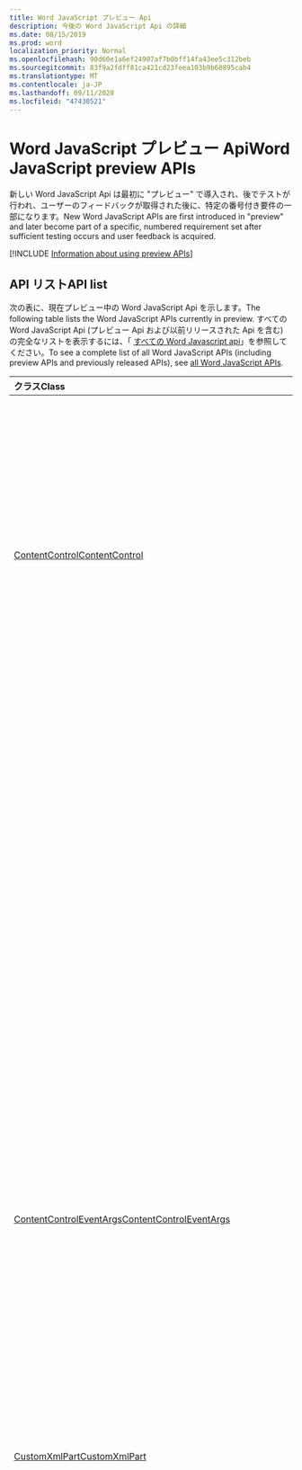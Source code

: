 ```yaml
---
title: Word JavaScript プレビュー Api
description: 今後の Word JavaScript Api の詳細
ms.date: 08/15/2019
ms.prod: word
localization_priority: Normal
ms.openlocfilehash: 90d60e1a6ef24907af7b0bff14fa43ee5c312beb
ms.sourcegitcommit: 83f9a2fdff81ca421cd23feea103b9b60895cab4
ms.translationtype: MT
ms.contentlocale: ja-JP
ms.lasthandoff: 09/11/2020
ms.locfileid: "47430521"
---
```

# <a name="word-javascript-preview-apis"></a><span data-ttu-id="f15bd-103">Word JavaScript プレビュー Api</span><span class="sxs-lookup"><span data-stu-id="f15bd-103">Word JavaScript preview APIs</span></span>

<span data-ttu-id="f15bd-104">新しい Word JavaScript Api は最初に "プレビュー" で導入され、後でテストが行われ、ユーザーのフィードバックが取得された後に、特定の番号付き要件の一部になります。</span><span class="sxs-lookup"><span data-stu-id="f15bd-104">New Word JavaScript APIs are first introduced in "preview" and later become part of a specific, numbered requirement set after sufficient testing occurs and user feedback is acquired.</span></span>

[!INCLUDE [Information about using preview APIs](../../includes/using-preview-apis-host.md)]

## <a name="api-list"></a><span data-ttu-id="f15bd-105">API リスト</span><span class="sxs-lookup"><span data-stu-id="f15bd-105">API list</span></span>

<span data-ttu-id="f15bd-106">次の表に、現在プレビュー中の Word JavaScript Api を示します。</span><span class="sxs-lookup"><span data-stu-id="f15bd-106">The following table lists the Word JavaScript APIs currently in preview.</span></span> <span data-ttu-id="f15bd-107">すべての Word JavaScript Api (プレビュー Api および以前リリースされた Api を含む) の完全なリストを表示するには、「 [すべての Word Javascript api](/javascript/api/word?view=word-js-preview&preserve-view=true)」を参照してください。</span><span class="sxs-lookup"><span data-stu-id="f15bd-107">To see a complete list of all Word JavaScript APIs (including preview APIs and previously released APIs), see [all Word JavaScript APIs](/javascript/api/word?view=word-js-preview&preserve-view=true).</span></span>

| <span data-ttu-id="f15bd-108">クラス</span><span class="sxs-lookup"><span data-stu-id="f15bd-108">Class</span></span> | <span data-ttu-id="f15bd-109">フィールド</span><span class="sxs-lookup"><span data-stu-id="f15bd-109">Fields</span></span> | <span data-ttu-id="f15bd-110">説明</span><span class="sxs-lookup"><span data-stu-id="f15bd-110">Description</span></span> |
|:---|:---|:---|
|[<span data-ttu-id="f15bd-111">ContentControl</span><span class="sxs-lookup"><span data-stu-id="f15bd-111">ContentControl</span></span>](/javascript/api/word/word.contentcontrol)|[<span data-ttu-id="f15bd-112">onDataChanged</span><span class="sxs-lookup"><span data-stu-id="f15bd-112">onDataChanged</span></span>](/javascript/api/word/word.contentcontrol#ondatachanged)|<span data-ttu-id="f15bd-113">コンテンツコントロール内のデータが変更されるときに発生します。</span><span class="sxs-lookup"><span data-stu-id="f15bd-113">Occurs when data within the content control are changed.</span></span> <span data-ttu-id="f15bd-114">新しいテキストを取得するには、このコンテンツコントロールをハンドラーに読み込みます。</span><span class="sxs-lookup"><span data-stu-id="f15bd-114">To get the new text, load this content control in the handler.</span></span> <span data-ttu-id="f15bd-115">古いテキストを取得するには、読み込みません。</span><span class="sxs-lookup"><span data-stu-id="f15bd-115">To get the old text, do not load it.</span></span>|
||[<span data-ttu-id="f15bd-116">onDeleted</span><span class="sxs-lookup"><span data-stu-id="f15bd-116">onDeleted</span></span>](/javascript/api/word/word.contentcontrol#ondeleted)|<span data-ttu-id="f15bd-117">コンテンツコントロールが削除されるときに発生します。</span><span class="sxs-lookup"><span data-stu-id="f15bd-117">Occurs when the content control is deleted.</span></span> <span data-ttu-id="f15bd-118">このコンテンツコントロールをハンドラーに読み込まないでください。それ以外の場合、元のプロパティを取得することはできません。</span><span class="sxs-lookup"><span data-stu-id="f15bd-118">Do not load this content control in the handler, otherwise you won't be able to get its original properties.</span></span>|
||[<span data-ttu-id="f15bd-119">onSelectionChanged</span><span class="sxs-lookup"><span data-stu-id="f15bd-119">onSelectionChanged</span></span>](/javascript/api/word/word.contentcontrol#onselectionchanged)|<span data-ttu-id="f15bd-120">コンテンツコントロール内の選択範囲が変更されたときに発生します。</span><span class="sxs-lookup"><span data-stu-id="f15bd-120">Occurs when selection within the content control is changed.</span></span>|
|[<span data-ttu-id="f15bd-121">ContentControlEventArgs</span><span class="sxs-lookup"><span data-stu-id="f15bd-121">ContentControlEventArgs</span></span>](/javascript/api/word/word.contentcontroleventargs)|[<span data-ttu-id="f15bd-122">contentControl</span><span class="sxs-lookup"><span data-stu-id="f15bd-122">contentControl</span></span>](/javascript/api/word/word.contentcontroleventargs#contentcontrol)|<span data-ttu-id="f15bd-123">イベントを発生させたオブジェクト。</span><span class="sxs-lookup"><span data-stu-id="f15bd-123">The object that raised the event.</span></span> <span data-ttu-id="f15bd-124">プロパティを取得するには、このオブジェクトを読み込みます。</span><span class="sxs-lookup"><span data-stu-id="f15bd-124">Load this object to get its properties.</span></span>|
||[<span data-ttu-id="f15bd-125">eventType</span><span class="sxs-lookup"><span data-stu-id="f15bd-125">eventType</span></span>](/javascript/api/word/word.contentcontroleventargs#eventtype)|<span data-ttu-id="f15bd-126">イベントの種類。</span><span class="sxs-lookup"><span data-stu-id="f15bd-126">The event type.</span></span> <span data-ttu-id="f15bd-127">詳細については、「Word の EventType」を参照してください。</span><span class="sxs-lookup"><span data-stu-id="f15bd-127">See Word.EventType for details.</span></span>|
|[<span data-ttu-id="f15bd-128">CustomXmlPart</span><span class="sxs-lookup"><span data-stu-id="f15bd-128">CustomXmlPart</span></span>](/javascript/api/word/word.customxmlpart)|[<span data-ttu-id="f15bd-129">delete()</span><span class="sxs-lookup"><span data-stu-id="f15bd-129">delete()</span></span>](/javascript/api/word/word.customxmlpart#delete--)|<span data-ttu-id="f15bd-130">カスタム XML パーツを削除します。</span><span class="sxs-lookup"><span data-stu-id="f15bd-130">Deletes the custom XML part.</span></span>|
||[<span data-ttu-id="f15bd-131">deleteAttribute (xpath: string, namespaceMappings: any, name: string)</span><span class="sxs-lookup"><span data-stu-id="f15bd-131">deleteAttribute(xpath: string, namespaceMappings: any, name: string)</span></span>](/javascript/api/word/word.customxmlpart#deleteattribute-xpath--namespacemappings--name-)|<span data-ttu-id="f15bd-132">Xpath で識別される要素から、指定した名前の属性を削除します。</span><span class="sxs-lookup"><span data-stu-id="f15bd-132">Deletes an attribute with the given name from the element identified by xpath.</span></span>|
||[<span data-ttu-id="f15bd-133">deleteElement (xpath: string, namespaceMappings: any)</span><span class="sxs-lookup"><span data-stu-id="f15bd-133">deleteElement(xpath: string, namespaceMappings: any)</span></span>](/javascript/api/word/word.customxmlpart#deleteelement-xpath--namespacemappings-)|<span data-ttu-id="f15bd-134">Xpath で識別される要素を削除します。</span><span class="sxs-lookup"><span data-stu-id="f15bd-134">Deletes the element identified by xpath.</span></span>|
||[<span data-ttu-id="f15bd-135">getXml ()</span><span class="sxs-lookup"><span data-stu-id="f15bd-135">getXml()</span></span>](/javascript/api/word/word.customxmlpart#getxml--)|<span data-ttu-id="f15bd-136">カスタム XML パーツの完全な XML コンテンツを取得します。</span><span class="sxs-lookup"><span data-stu-id="f15bd-136">Gets the full XML content of the custom XML part.</span></span>|
||[<span data-ttu-id="f15bd-137">insertAttribute (xpath: string, namespaceMappings: any, name: string, value: string)</span><span class="sxs-lookup"><span data-stu-id="f15bd-137">insertAttribute(xpath: string, namespaceMappings: any, name: string, value: string)</span></span>](/javascript/api/word/word.customxmlpart#insertattribute-xpath--namespacemappings--name--value-)|<span data-ttu-id="f15bd-138">指定した名前と値を持つ属性を、xpath で識別される要素に挿入します。</span><span class="sxs-lookup"><span data-stu-id="f15bd-138">Inserts an attribute with the given name and value to the element identified by xpath.</span></span>|
||[<span data-ttu-id="f15bd-139">insertElement (xpath: string, xml: string, namespaceMappings: any, index?: number)</span><span class="sxs-lookup"><span data-stu-id="f15bd-139">insertElement(xpath: string, xml: string, namespaceMappings: any, index?: number)</span></span>](/javascript/api/word/word.customxmlpart#insertelement-xpath--xml--namespacemappings--index-)|<span data-ttu-id="f15bd-140">Xpath で識別される親要素の下に、子の位置インデックスで指定した XML を挿入します。</span><span class="sxs-lookup"><span data-stu-id="f15bd-140">Inserts the given XML under the parent element identified by xpath at child position index.</span></span>|
||[<span data-ttu-id="f15bd-141">query (xpath: string, namespaceMappings: any)</span><span class="sxs-lookup"><span data-stu-id="f15bd-141">query(xpath: string, namespaceMappings: any)</span></span>](/javascript/api/word/word.customxmlpart#query-xpath--namespacemappings-)|<span data-ttu-id="f15bd-142">カスタム XML パーツの XML コンテンツを照会します。</span><span class="sxs-lookup"><span data-stu-id="f15bd-142">Queries the XML content of the custom XML part.</span></span>|
||[<span data-ttu-id="f15bd-143">id</span><span class="sxs-lookup"><span data-stu-id="f15bd-143">id</span></span>](/javascript/api/word/word.customxmlpart#id)|<span data-ttu-id="f15bd-144">カスタム XML パーツの ID を取得します。</span><span class="sxs-lookup"><span data-stu-id="f15bd-144">Gets the ID of the custom XML part.</span></span> <span data-ttu-id="f15bd-145">読み取り専用です。</span><span class="sxs-lookup"><span data-stu-id="f15bd-145">Read only.</span></span>|
||[<span data-ttu-id="f15bd-146">namespaceUri</span><span class="sxs-lookup"><span data-stu-id="f15bd-146">namespaceUri</span></span>](/javascript/api/word/word.customxmlpart#namespaceuri)|<span data-ttu-id="f15bd-147">カスタム XML パーツの名前空間 URI を取得します。</span><span class="sxs-lookup"><span data-stu-id="f15bd-147">Gets the namespace URI of the custom XML part.</span></span> <span data-ttu-id="f15bd-148">読み取り専用です。</span><span class="sxs-lookup"><span data-stu-id="f15bd-148">Read only.</span></span>|
||[<span data-ttu-id="f15bd-149">setXml (xml: string)</span><span class="sxs-lookup"><span data-stu-id="f15bd-149">setXml(xml: string)</span></span>](/javascript/api/word/word.customxmlpart#setxml-xml-)|<span data-ttu-id="f15bd-150">カスタム XML パーツの完全な XML コンテンツを設定します。</span><span class="sxs-lookup"><span data-stu-id="f15bd-150">Sets the full XML content of the custom XML part.</span></span>|
||[<span data-ttu-id="f15bd-151">updateAttribute (xpath: string, namespaceMappings: any, name: string, value: string)</span><span class="sxs-lookup"><span data-stu-id="f15bd-151">updateAttribute(xpath: string, namespaceMappings: any, name: string, value: string)</span></span>](/javascript/api/word/word.customxmlpart#updateattribute-xpath--namespacemappings--name--value-)|<span data-ttu-id="f15bd-152">Xpath で識別される要素の指定した名前で属性の値を更新します。</span><span class="sxs-lookup"><span data-stu-id="f15bd-152">Updates the value of an attribute with the given name of the element identified by xpath.</span></span>|
||[<span data-ttu-id="f15bd-153">updateElement (xpath: string, xml: string, namespaceMappings: any)</span><span class="sxs-lookup"><span data-stu-id="f15bd-153">updateElement(xpath: string, xml: string, namespaceMappings: any)</span></span>](/javascript/api/word/word.customxmlpart#updateelement-xpath--xml--namespacemappings-)|<span data-ttu-id="f15bd-154">Xpath で識別される要素の XML を更新します。</span><span class="sxs-lookup"><span data-stu-id="f15bd-154">Updates the XML of the element identified by xpath.</span></span>|
|[<span data-ttu-id="f15bd-155">CustomXmlPartCollection</span><span class="sxs-lookup"><span data-stu-id="f15bd-155">CustomXmlPartCollection</span></span>](/javascript/api/word/word.customxmlpartcollection)|[<span data-ttu-id="f15bd-156">add (xml: string)</span><span class="sxs-lookup"><span data-stu-id="f15bd-156">add(xml: string)</span></span>](/javascript/api/word/word.customxmlpartcollection#add-xml-)|<span data-ttu-id="f15bd-157">文書に新しいカスタム XML 部分を追加します。</span><span class="sxs-lookup"><span data-stu-id="f15bd-157">Adds a new custom XML part to the document.</span></span>|
||[<span data-ttu-id="f15bd-158">getByNamespace (namespaceUri: string)</span><span class="sxs-lookup"><span data-stu-id="f15bd-158">getByNamespace(namespaceUri: string)</span></span>](/javascript/api/word/word.customxmlpartcollection#getbynamespace-namespaceuri-)|<span data-ttu-id="f15bd-159">名前空間が指定した名前空間に一致する、カスタム XML パーツの新しい範囲のコレクションを取得します。</span><span class="sxs-lookup"><span data-stu-id="f15bd-159">Gets a new scoped collection of custom XML parts whose namespaces match the given namespace.</span></span>|
||[<span data-ttu-id="f15bd-160">getCount()</span><span class="sxs-lookup"><span data-stu-id="f15bd-160">getCount()</span></span>](/javascript/api/word/word.customxmlpartcollection#getcount--)|<span data-ttu-id="f15bd-161">コレクション内のアイテムの数を取得します。</span><span class="sxs-lookup"><span data-stu-id="f15bd-161">Gets the number of items in the collection.</span></span>|
||[<span data-ttu-id="f15bd-162">getItem(id: string)</span><span class="sxs-lookup"><span data-stu-id="f15bd-162">getItem(id: string)</span></span>](/javascript/api/word/word.customxmlpartcollection#getitem-id-)|<span data-ttu-id="f15bd-163">ID に基づいて、カスタム XML パーツを取得します。</span><span class="sxs-lookup"><span data-stu-id="f15bd-163">Gets a custom XML part based on its ID.</span></span> <span data-ttu-id="f15bd-164">読み取り専用です。</span><span class="sxs-lookup"><span data-stu-id="f15bd-164">Read only.</span></span>|
||[<span data-ttu-id="f15bd-165">getItemOrNullObject(id: string)</span><span class="sxs-lookup"><span data-stu-id="f15bd-165">getItemOrNullObject(id: string)</span></span>](/javascript/api/word/word.customxmlpartcollection#getitemornullobject-id-)|<span data-ttu-id="f15bd-166">ID に基づいて、カスタム XML パーツを取得します。</span><span class="sxs-lookup"><span data-stu-id="f15bd-166">Gets a custom XML part based on its ID.</span></span> <span data-ttu-id="f15bd-167">CustomXmlPart が存在しない場合は、null オブジェクトを返します。</span><span class="sxs-lookup"><span data-stu-id="f15bd-167">Returns a null object if the CustomXmlPart does not exist.</span></span>|
||[<span data-ttu-id="f15bd-168">items</span><span class="sxs-lookup"><span data-stu-id="f15bd-168">items</span></span>](/javascript/api/word/word.customxmlpartcollection#items)|<span data-ttu-id="f15bd-169">このコレクション内に読み込まれた子アイテムを取得します。</span><span class="sxs-lookup"><span data-stu-id="f15bd-169">Gets the loaded child items in this collection.</span></span>|
|[<span data-ttu-id="f15bd-170">CustomXmlPartScopedCollection</span><span class="sxs-lookup"><span data-stu-id="f15bd-170">CustomXmlPartScopedCollection</span></span>](/javascript/api/word/word.customxmlpartscopedcollection)|[<span data-ttu-id="f15bd-171">getCount()</span><span class="sxs-lookup"><span data-stu-id="f15bd-171">getCount()</span></span>](/javascript/api/word/word.customxmlpartscopedcollection#getcount--)|<span data-ttu-id="f15bd-172">コレクション内のアイテムの数を取得します。</span><span class="sxs-lookup"><span data-stu-id="f15bd-172">Gets the number of items in the collection.</span></span>|
||[<span data-ttu-id="f15bd-173">getItem(id: string)</span><span class="sxs-lookup"><span data-stu-id="f15bd-173">getItem(id: string)</span></span>](/javascript/api/word/word.customxmlpartscopedcollection#getitem-id-)|<span data-ttu-id="f15bd-174">ID に基づいて、カスタム XML パーツを取得します。</span><span class="sxs-lookup"><span data-stu-id="f15bd-174">Gets a custom XML part based on its ID.</span></span> <span data-ttu-id="f15bd-175">読み取り専用です。</span><span class="sxs-lookup"><span data-stu-id="f15bd-175">Read only.</span></span>|
||[<span data-ttu-id="f15bd-176">getItemOrNullObject(id: string)</span><span class="sxs-lookup"><span data-stu-id="f15bd-176">getItemOrNullObject(id: string)</span></span>](/javascript/api/word/word.customxmlpartscopedcollection#getitemornullobject-id-)|<span data-ttu-id="f15bd-177">ID に基づいて、カスタム XML パーツを取得します。</span><span class="sxs-lookup"><span data-stu-id="f15bd-177">Gets a custom XML part based on its ID.</span></span> <span data-ttu-id="f15bd-178">CustomXmlPart がコレクション内に存在しない場合は、null オブジェクトを返します。</span><span class="sxs-lookup"><span data-stu-id="f15bd-178">Returns a null object if the CustomXmlPart does not exist in the collection.</span></span>|
||[<span data-ttu-id="f15bd-179">getOnlyItem ()</span><span class="sxs-lookup"><span data-stu-id="f15bd-179">getOnlyItem()</span></span>](/javascript/api/word/word.customxmlpartscopedcollection#getonlyitem--)|<span data-ttu-id="f15bd-180">コレクションに含まれる項目が 1 つだけの場合、このメソッドはその項目を返します。</span><span class="sxs-lookup"><span data-stu-id="f15bd-180">If the collection contains exactly one item, this method returns it.</span></span> <span data-ttu-id="f15bd-181">それ以外の場合、このメソッドはエラーを生成します。</span><span class="sxs-lookup"><span data-stu-id="f15bd-181">Otherwise, this method produces an error.</span></span>|
||[<span data-ttu-id="f15bd-182">getOnlyItemOrNullObject()</span><span class="sxs-lookup"><span data-stu-id="f15bd-182">getOnlyItemOrNullObject()</span></span>](/javascript/api/word/word.customxmlpartscopedcollection#getonlyitemornullobject--)|<span data-ttu-id="f15bd-183">コレクションに含まれる項目が 1 つだけの場合、このメソッドはその項目を返します。</span><span class="sxs-lookup"><span data-stu-id="f15bd-183">If the collection contains exactly one item, this method returns it.</span></span> <span data-ttu-id="f15bd-184">それ以外の場合、このメソッドは null オブジェクトを返します。</span><span class="sxs-lookup"><span data-stu-id="f15bd-184">Otherwise, this method returns a null object.</span></span>|
||[<span data-ttu-id="f15bd-185">items</span><span class="sxs-lookup"><span data-stu-id="f15bd-185">items</span></span>](/javascript/api/word/word.customxmlpartscopedcollection#items)|<span data-ttu-id="f15bd-186">このコレクション内に読み込まれた子アイテムを取得します。</span><span class="sxs-lookup"><span data-stu-id="f15bd-186">Gets the loaded child items in this collection.</span></span>|
|[<span data-ttu-id="f15bd-187">Document</span><span class="sxs-lookup"><span data-stu-id="f15bd-187">Document</span></span>](/javascript/api/word/word.document)|[<span data-ttu-id="f15bd-188">deleteBookmark (name: string)</span><span class="sxs-lookup"><span data-stu-id="f15bd-188">deleteBookmark(name: string)</span></span>](/javascript/api/word/word.document#deletebookmark-name-)|<span data-ttu-id="f15bd-189">ブックマークが存在する場合は、ドキュメントから削除します。</span><span class="sxs-lookup"><span data-stu-id="f15bd-189">Deletes a bookmark, if exists, from the document.</span></span>|
||[<span data-ttu-id="f15bd-190">getBookmarkRange (name: string)</span><span class="sxs-lookup"><span data-stu-id="f15bd-190">getBookmarkRange(name: string)</span></span>](/javascript/api/word/word.document#getbookmarkrange-name-)|<span data-ttu-id="f15bd-191">ブックマークの範囲を取得します。</span><span class="sxs-lookup"><span data-stu-id="f15bd-191">Gets a bookmark's range.</span></span> <span data-ttu-id="f15bd-192">ブックマークが存在しない場合にスローされます。</span><span class="sxs-lookup"><span data-stu-id="f15bd-192">Throws if the bookmark does not exist.</span></span>|
||[<span data-ttu-id="f15bd-193">getBookmarkRangeOrNullObject (name: string)</span><span class="sxs-lookup"><span data-stu-id="f15bd-193">getBookmarkRangeOrNullObject(name: string)</span></span>](/javascript/api/word/word.document#getbookmarkrangeornullobject-name-)|<span data-ttu-id="f15bd-194">ブックマークの範囲を取得します。</span><span class="sxs-lookup"><span data-stu-id="f15bd-194">Gets a bookmark's range.</span></span> <span data-ttu-id="f15bd-195">ブックマークが存在しない場合は、null オブジェクトを返します。</span><span class="sxs-lookup"><span data-stu-id="f15bd-195">Returns a null object if the bookmark does not exist.</span></span>|
||[<span data-ttu-id="f15bd-196">customXmlParts</span><span class="sxs-lookup"><span data-stu-id="f15bd-196">customXmlParts</span></span>](/javascript/api/word/word.document#customxmlparts)|<span data-ttu-id="f15bd-197">ドキュメント内のカスタム XML パーツを取得します。</span><span class="sxs-lookup"><span data-stu-id="f15bd-197">Gets the custom XML parts in the document.</span></span> <span data-ttu-id="f15bd-198">読み取り専用です。</span><span class="sxs-lookup"><span data-stu-id="f15bd-198">Read-only.</span></span>|
||[<span data-ttu-id="f15bd-199">onContentControlAdded</span><span class="sxs-lookup"><span data-stu-id="f15bd-199">onContentControlAdded</span></span>](/javascript/api/word/word.document#oncontentcontroladded)|<span data-ttu-id="f15bd-200">コンテンツコントロールが追加されると発生します。</span><span class="sxs-lookup"><span data-stu-id="f15bd-200">Occurs when a content control is added.</span></span> <span data-ttu-id="f15bd-201">ハンドラーでコンテキスト sync () を実行して、新しいコンテンツコントロールのプロパティを取得します。</span><span class="sxs-lookup"><span data-stu-id="f15bd-201">Run context.sync() in the handler to get the new content control's properties.</span></span>|
||[<span data-ttu-id="f15bd-202">settings</span><span class="sxs-lookup"><span data-stu-id="f15bd-202">settings</span></span>](/javascript/api/word/word.document#settings)|<span data-ttu-id="f15bd-203">文書内のアドインの設定を取得します。</span><span class="sxs-lookup"><span data-stu-id="f15bd-203">Gets the add-in's settings in the document.</span></span> <span data-ttu-id="f15bd-204">読み取り専用です。</span><span class="sxs-lookup"><span data-stu-id="f15bd-204">Read-only.</span></span>|
|[<span data-ttu-id="f15bd-205">DocumentCreated</span><span class="sxs-lookup"><span data-stu-id="f15bd-205">DocumentCreated</span></span>](/javascript/api/word/word.documentcreated)|[<span data-ttu-id="f15bd-206">deleteBookmark (name: string)</span><span class="sxs-lookup"><span data-stu-id="f15bd-206">deleteBookmark(name: string)</span></span>](/javascript/api/word/word.documentcreated#deletebookmark-name-)|<span data-ttu-id="f15bd-207">ブックマークが存在する場合は、ドキュメントから削除します。</span><span class="sxs-lookup"><span data-stu-id="f15bd-207">Deletes a bookmark, if exists, from the document.</span></span>|
||[<span data-ttu-id="f15bd-208">getBookmarkRange (name: string)</span><span class="sxs-lookup"><span data-stu-id="f15bd-208">getBookmarkRange(name: string)</span></span>](/javascript/api/word/word.documentcreated#getbookmarkrange-name-)|<span data-ttu-id="f15bd-209">ブックマークの範囲を取得します。</span><span class="sxs-lookup"><span data-stu-id="f15bd-209">Gets a bookmark's range.</span></span> <span data-ttu-id="f15bd-210">ブックマークが存在しない場合にスローされます。</span><span class="sxs-lookup"><span data-stu-id="f15bd-210">Throws if the bookmark does not exist.</span></span>|
||[<span data-ttu-id="f15bd-211">getBookmarkRangeOrNullObject (name: string)</span><span class="sxs-lookup"><span data-stu-id="f15bd-211">getBookmarkRangeOrNullObject(name: string)</span></span>](/javascript/api/word/word.documentcreated#getbookmarkrangeornullobject-name-)|<span data-ttu-id="f15bd-212">ブックマークの範囲を取得します。</span><span class="sxs-lookup"><span data-stu-id="f15bd-212">Gets a bookmark's range.</span></span> <span data-ttu-id="f15bd-213">ブックマークが存在しない場合は、null オブジェクトを返します。</span><span class="sxs-lookup"><span data-stu-id="f15bd-213">Returns a null object if the bookmark does not exist.</span></span>|
||[<span data-ttu-id="f15bd-214">customXmlParts</span><span class="sxs-lookup"><span data-stu-id="f15bd-214">customXmlParts</span></span>](/javascript/api/word/word.documentcreated#customxmlparts)|<span data-ttu-id="f15bd-215">ドキュメント内のカスタム XML パーツを取得します。</span><span class="sxs-lookup"><span data-stu-id="f15bd-215">Gets the custom XML parts in the document.</span></span> <span data-ttu-id="f15bd-216">読み取り専用です。</span><span class="sxs-lookup"><span data-stu-id="f15bd-216">Read-only.</span></span>|
||[<span data-ttu-id="f15bd-217">settings</span><span class="sxs-lookup"><span data-stu-id="f15bd-217">settings</span></span>](/javascript/api/word/word.documentcreated#settings)|<span data-ttu-id="f15bd-218">文書内のアドインの設定を取得します。</span><span class="sxs-lookup"><span data-stu-id="f15bd-218">Gets the add-in's settings in the document.</span></span> <span data-ttu-id="f15bd-219">読み取り専用です。</span><span class="sxs-lookup"><span data-stu-id="f15bd-219">Read-only.</span></span>|
|[<span data-ttu-id="f15bd-220">InlinePicture</span><span class="sxs-lookup"><span data-stu-id="f15bd-220">InlinePicture</span></span>](/javascript/api/word/word.inlinepicture)|[<span data-ttu-id="f15bd-221">imageFormat</span><span class="sxs-lookup"><span data-stu-id="f15bd-221">imageFormat</span></span>](/javascript/api/word/word.inlinepicture#imageformat)|<span data-ttu-id="f15bd-222">インライン画像の形式を取得します。</span><span class="sxs-lookup"><span data-stu-id="f15bd-222">Gets the format of the inline image.</span></span> <span data-ttu-id="f15bd-223">読み取り専用です。</span><span class="sxs-lookup"><span data-stu-id="f15bd-223">Read-only.</span></span>|
|[<span data-ttu-id="f15bd-224">List</span><span class="sxs-lookup"><span data-stu-id="f15bd-224">List</span></span>](/javascript/api/word/word.list)|[<span data-ttu-id="f15bd-225">getLevelFont (level: number)</span><span class="sxs-lookup"><span data-stu-id="f15bd-225">getLevelFont(level: number)</span></span>](/javascript/api/word/word.list#getlevelfont-level-)|<span data-ttu-id="f15bd-226">リスト内の指定されたレベルの行頭文字、番号、または図のフォントを取得します。</span><span class="sxs-lookup"><span data-stu-id="f15bd-226">Gets the font of the bullet, number or picture at the specified level in the list.</span></span>|
||[<span data-ttu-id="f15bd-227">getLevelPicture (level: number)</span><span class="sxs-lookup"><span data-stu-id="f15bd-227">getLevelPicture(level: number)</span></span>](/javascript/api/word/word.list#getlevelpicture-level-)|<span data-ttu-id="f15bd-228">リスト内の指定されたレベルにある画像の base64 エンコード文字列表現を取得します。</span><span class="sxs-lookup"><span data-stu-id="f15bd-228">Gets the base64 encoded string representation of the picture at the specified level in the list.</span></span>|
||[<span data-ttu-id="f15bd-229">resetLevelFont (level: number, resetFontName?: boolean)</span><span class="sxs-lookup"><span data-stu-id="f15bd-229">resetLevelFont(level: number, resetFontName?: boolean)</span></span>](/javascript/api/word/word.list#resetlevelfont-level--resetfontname-)|<span data-ttu-id="f15bd-230">リスト内の指定されたレベルの行頭文字、番号、または図のフォントをリセットします。</span><span class="sxs-lookup"><span data-stu-id="f15bd-230">Resets the font of the bullet, number or picture at the specified level in the list.</span></span>|
||[<span data-ttu-id="f15bd-231">setLevelPicture (level: number, base64EncodedImage?: string)</span><span class="sxs-lookup"><span data-stu-id="f15bd-231">setLevelPicture(level: number, base64EncodedImage?: string)</span></span>](/javascript/api/word/word.list#setlevelpicture-level--base64encodedimage-)|<span data-ttu-id="f15bd-232">リスト内の指定されたレベルで画像を設定します。</span><span class="sxs-lookup"><span data-stu-id="f15bd-232">Sets the picture at the specified level in the list.</span></span>|
|[<span data-ttu-id="f15bd-233">Range</span><span class="sxs-lookup"><span data-stu-id="f15bd-233">Range</span></span>](/javascript/api/word/word.range)|[<span data-ttu-id="f15bd-234">getBookmarks (includeHidden?: boolean, Includehidden?: boolean)</span><span class="sxs-lookup"><span data-stu-id="f15bd-234">getBookmarks(includeHidden?: boolean, includeAdjacent?: boolean)</span></span>](/javascript/api/word/word.range#getbookmarks-includehidden--includeadjacent-)|<span data-ttu-id="f15bd-235">指定した範囲に含まれるすべてのブックマークの名前を取得します。</span><span class="sxs-lookup"><span data-stu-id="f15bd-235">Gets the names all bookmarks in or overlapping the range.</span></span> <span data-ttu-id="f15bd-236">ブックマークは、その名前がアンダースコア文字で始まる場合は非表示になります。</span><span class="sxs-lookup"><span data-stu-id="f15bd-236">A bookmark is hidden if its name starts with the underscore character.</span></span>|
||[<span data-ttu-id="f15bd-237">insertBookmark (name: string)</span><span class="sxs-lookup"><span data-stu-id="f15bd-237">insertBookmark(name: string)</span></span>](/javascript/api/word/word.range#insertbookmark-name-)|<span data-ttu-id="f15bd-238">範囲にブックマークを挿入します。</span><span class="sxs-lookup"><span data-stu-id="f15bd-238">Inserts a bookmark on the range.</span></span> <span data-ttu-id="f15bd-239">同じ名前のブックマークが別の場所に存在する場合、最初に削除されます。</span><span class="sxs-lookup"><span data-stu-id="f15bd-239">If a bookmark of the same name exists somewhere, it is deleted first.</span></span>|
|[<span data-ttu-id="f15bd-240">設定</span><span class="sxs-lookup"><span data-stu-id="f15bd-240">Setting</span></span>](/javascript/api/word/word.setting)|[<span data-ttu-id="f15bd-241">delete()</span><span class="sxs-lookup"><span data-stu-id="f15bd-241">delete()</span></span>](/javascript/api/word/word.setting#delete--)|<span data-ttu-id="f15bd-242">設定を削除します。</span><span class="sxs-lookup"><span data-stu-id="f15bd-242">Deletes the setting.</span></span>|
||[<span data-ttu-id="f15bd-243">key</span><span class="sxs-lookup"><span data-stu-id="f15bd-243">key</span></span>](/javascript/api/word/word.setting#key)|<span data-ttu-id="f15bd-244">設定のキーを取得します。</span><span class="sxs-lookup"><span data-stu-id="f15bd-244">Gets the key of the setting.</span></span> <span data-ttu-id="f15bd-245">読み取り専用です。</span><span class="sxs-lookup"><span data-stu-id="f15bd-245">Read only.</span></span>|
||[<span data-ttu-id="f15bd-246">value</span><span class="sxs-lookup"><span data-stu-id="f15bd-246">value</span></span>](/javascript/api/word/word.setting#value)|<span data-ttu-id="f15bd-247">設定の値を取得または設定します。</span><span class="sxs-lookup"><span data-stu-id="f15bd-247">Gets or sets the value of the setting.</span></span>|
|[<span data-ttu-id="f15bd-248">SettingCollection</span><span class="sxs-lookup"><span data-stu-id="f15bd-248">SettingCollection</span></span>](/javascript/api/word/word.settingcollection)|[<span data-ttu-id="f15bd-249">add (key: string, value: any)</span><span class="sxs-lookup"><span data-stu-id="f15bd-249">add(key: string, value: any)</span></span>](/javascript/api/word/word.settingcollection#add-key--value-)|<span data-ttu-id="f15bd-250">新しい設定を作成するか、既存の設定を設定します。</span><span class="sxs-lookup"><span data-stu-id="f15bd-250">Creates a new setting or sets an existing setting.</span></span>|
||[<span data-ttu-id="f15bd-251">deleteAll ()</span><span class="sxs-lookup"><span data-stu-id="f15bd-251">deleteAll()</span></span>](/javascript/api/word/word.settingcollection#deleteall--)|<span data-ttu-id="f15bd-252">このアドインのすべての設定を削除します。</span><span class="sxs-lookup"><span data-stu-id="f15bd-252">Deletes all settings in this add-in.</span></span>|
||[<span data-ttu-id="f15bd-253">getCount()</span><span class="sxs-lookup"><span data-stu-id="f15bd-253">getCount()</span></span>](/javascript/api/word/word.settingcollection#getcount--)|<span data-ttu-id="f15bd-254">設定の数を取得します。</span><span class="sxs-lookup"><span data-stu-id="f15bd-254">Gets the count of settings.</span></span>|
||[<span data-ttu-id="f15bd-255">getItem(key: string)</span><span class="sxs-lookup"><span data-stu-id="f15bd-255">getItem(key: string)</span></span>](/javascript/api/word/word.settingcollection#getitem-key-)|<span data-ttu-id="f15bd-256">キーによって設定オブジェクトを取得します。大文字と小文字が区別されます。</span><span class="sxs-lookup"><span data-stu-id="f15bd-256">Gets a setting object by its key, which is case-sensitive.</span></span> <span data-ttu-id="f15bd-257">設定が存在しない場合にスローされます。</span><span class="sxs-lookup"><span data-stu-id="f15bd-257">Throws if the setting does not exist.</span></span>|
||[<span data-ttu-id="f15bd-258">getItemOrNullObject(key: string)</span><span class="sxs-lookup"><span data-stu-id="f15bd-258">getItemOrNullObject(key: string)</span></span>](/javascript/api/word/word.settingcollection#getitemornullobject-key-)|<span data-ttu-id="f15bd-259">キーによって設定オブジェクトを取得します。大文字と小文字が区別されます。</span><span class="sxs-lookup"><span data-stu-id="f15bd-259">Gets a setting object by its key, which is case-sensitive.</span></span> <span data-ttu-id="f15bd-260">設定が存在しない場合は、null オブジェクトを返します。</span><span class="sxs-lookup"><span data-stu-id="f15bd-260">Returns a null object if the setting does not exist.</span></span>|
||[<span data-ttu-id="f15bd-261">items</span><span class="sxs-lookup"><span data-stu-id="f15bd-261">items</span></span>](/javascript/api/word/word.settingcollection#items)|<span data-ttu-id="f15bd-262">このコレクション内に読み込まれた子アイテムを取得します。</span><span class="sxs-lookup"><span data-stu-id="f15bd-262">Gets the loaded child items in this collection.</span></span>|
|[<span data-ttu-id="f15bd-263">表</span><span class="sxs-lookup"><span data-stu-id="f15bd-263">Table</span></span>](/javascript/api/word/word.table)|[<span data-ttu-id="f15bd-264">mergeCells (topRow: number, firstCell: number, 下端行: 数値, lastCell: number)</span><span class="sxs-lookup"><span data-stu-id="f15bd-264">mergeCells(topRow: number, firstCell: number, bottomRow: number, lastCell: number)</span></span>](/javascript/api/word/word.table#mergecells-toprow--firstcell--bottomrow--lastcell-)|<span data-ttu-id="f15bd-265">最初と最後のセルによって制限されたセルを結合します。</span><span class="sxs-lookup"><span data-stu-id="f15bd-265">Merges the cells bounded inclusively by a first and last cell.</span></span>|
|[<span data-ttu-id="f15bd-266">TableCell</span><span class="sxs-lookup"><span data-stu-id="f15bd-266">TableCell</span></span>](/javascript/api/word/word.tablecell)|[<span data-ttu-id="f15bd-267">split (rowCount: number, columnCount: number)</span><span class="sxs-lookup"><span data-stu-id="f15bd-267">split(rowCount: number, columnCount: number)</span></span>](/javascript/api/word/word.tablecell#split-rowcount--columncount-)|<span data-ttu-id="f15bd-268">指定された行数と列数にセルを分割します。</span><span class="sxs-lookup"><span data-stu-id="f15bd-268">Splits the cell into the specified number of rows and columns.</span></span>|
|[<span data-ttu-id="f15bd-269">TableRow</span><span class="sxs-lookup"><span data-stu-id="f15bd-269">TableRow</span></span>](/javascript/api/word/word.tablerow)|[<span data-ttu-id="f15bd-270">insertContentControl()</span><span class="sxs-lookup"><span data-stu-id="f15bd-270">insertContentControl()</span></span>](/javascript/api/word/word.tablerow#insertcontentcontrol--)|<span data-ttu-id="f15bd-271">行にコンテンツコントロールを挿入します。</span><span class="sxs-lookup"><span data-stu-id="f15bd-271">Inserts a content control on the row.</span></span>|
||[<span data-ttu-id="f15bd-272">merge ()</span><span class="sxs-lookup"><span data-stu-id="f15bd-272">merge()</span></span>](/javascript/api/word/word.tablerow#merge--)|<span data-ttu-id="f15bd-273">1つのセルに行を結合します。</span><span class="sxs-lookup"><span data-stu-id="f15bd-273">Merges the row into one cell.</span></span>|

## <a name="see-also"></a><span data-ttu-id="f15bd-274">関連項目</span><span class="sxs-lookup"><span data-stu-id="f15bd-274">See also</span></span>

- [<span data-ttu-id="f15bd-275">Word JavaScript API リファレンス ドキュメント</span><span class="sxs-lookup"><span data-stu-id="f15bd-275">Word JavaScript API Reference Documentation</span></span>](/javascript/api/word)
- [<span data-ttu-id="f15bd-276">Word JavaScript API の要件セット</span><span class="sxs-lookup"><span data-stu-id="f15bd-276">Word JavaScript API requirement sets</span></span>](word-api-requirement-sets.md)
